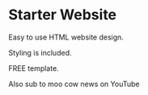 # Starter Website
Easy to use HTML website design.

Styling is included.

FREE template.

Also sub to moo cow news on YouTube
